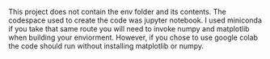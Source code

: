 This project does not contain the env folder and its contents. The codespace used to create the code was jupyter notebook. I used miniconda if you take that same route you will need to invoke numpy and matplotlib when building your enviorment. However, if you chose to use google colab the code should run without installing matplotlib or numpy.

